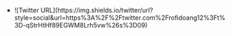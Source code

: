 <ul type="square">
  <li>![Twitter URL](https://img.shields.io/twitter/url?style=social&url=https%3A%2F%2Ftwitter.com%2Frofidoang12%3Ft%3D-qStrHtHf89EGWM8Lrh5vw%26s%3D09)</li>
</ul>
